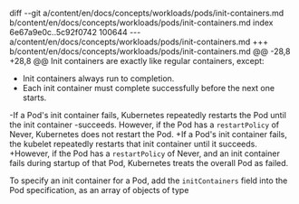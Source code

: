 diff --git a/content/en/docs/concepts/workloads/pods/init-containers.md b/content/en/docs/concepts/workloads/pods/init-containers.md
index 6e67a9e0c..5c92f0742 100644
--- a/content/en/docs/concepts/workloads/pods/init-containers.md
+++ b/content/en/docs/concepts/workloads/pods/init-containers.md
@@ -28,8 +28,8 @@ Init containers are exactly like regular containers, except:
 * Init containers always run to completion.
 * Each init container must complete successfully before the next one starts.
 
-If a Pod's init container fails, Kubernetes repeatedly restarts the Pod until the init container
-succeeds. However, if the Pod has a `restartPolicy` of Never, Kubernetes does not restart the Pod.
+If a Pod's init container fails, the kubelet repeatedly restarts that init container until it succeeds. 
+However, if the Pod has a `restartPolicy` of Never, and an init container fails during startup of that Pod, Kubernetes treats the overall Pod as failed.
 
 To specify an init container for a Pod, add the `initContainers` field into
 the Pod specification, as an array of objects of type

